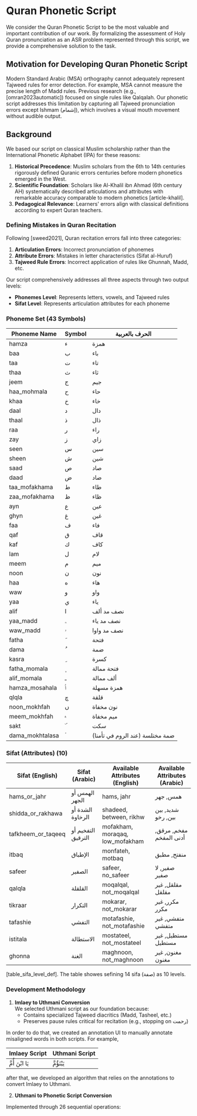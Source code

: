 # Quran Phonetic Script  

We consider the Quran Phonetic Script to be the most valuable and important contribution of our work. By formalizing the assessment of Holy Quran pronunciation as an ASR problem represented through this script, we provide a comprehensive solution to the task.

## Motivation for Developing Quran Phonetic Script  

Modern Standard Arabic (MSA) orthography cannot adequately represent Tajweed rules for error detection. For example, MSA cannot measure the precise length of Madd rules. Previous research (e.g., [omran2023automatic]) focused on single rules like Qalqalah. Our phonetic script addresses this limitation by capturing all Tajweed pronunciation errors except Ishmam (إشمام), which involves a visual mouth movement without audible output.

## Background  

We based our script on classical Muslim scholarship rather than the International Phonetic Alphabet (IPA) for these reasons:

1. **Historical Precedence**: Muslim scholars from the 6th to 14th centuries rigorously defined Quranic errors centuries before modern phonetics emerged in the West.
2. **Scientific Foundation**: Scholars like Al-Khalil ibn Ahmad (6th century AH) systematically described articulations and attributes with remarkable accuracy comparable to modern phonetics [article-khalil].
3. **Pedagogical Relevance**: Learners' errors align with classical definitions according to expert Quran teachers.

### Defining Mistakes in Quran Recitation  

Following [sweed2021], Quran recitation errors fall into three categories:  
1. **Articulation Errors**: Incorrect pronunciation of phonemes  
2. **Attribute Errors**: Mistakes in letter characteristics (Sifat al-Huruf)  
3. **Tajweed Rule Errors**: Incorrect application of rules like Ghunnah, Madd, etc.  

Our script comprehensively addresses all three aspects through two output levels:  
* **Phonemes Level**: Represents letters, vowels, and Tajweed rules  
* **Sifat Level**: Represents articulation attributes for each phoneme  



### Phoneme Set (43 Symbols)  


| Phoneme Name          | Symbol | الحرف  بالعربية                          |
|-----------------------|--------|--------------------------------------|
| hamza                 | ء      | همزة                                 |
| baa                   | ب      | باء                                  |
| taa                   | ت      | تاء                                  |
| thaa                  | ث      | ثاء                                  |
| jeem                  | ج      | جيم                                  |
| haa_mohmala           | ح      | حاء                                  |
| khaa                  | خ      | خاء                                  |
| daal                  | د      | دال                                  |
| thaal                 | ذ      | ذال                                  |
| raa                   | ر      | راء                                  |
| zay                   | ز      | زاي                                  |
| seen                  | س      | سين                                  |
| sheen                 | ش      | شين                                  |
| saad                  | ص      | صاد                                  |
| daad                  | ض      | ضاد                                  |
| taa_mofakhama         | ط      | طاء                                  |
| zaa_mofakhama         | ظ      | ظاء                                  |
| ayn                   | ع      | عين                                  |
| ghyn                  | غ      | غين                                  |
| faa                   | ف      | فاء                                  |
| qaf                   | ق      | قاف                                  |
| kaf                   | ك      | كاف                                  |
| lam                   | ل      | لام                                  |
| meem                  | م      | ميم                                  |
| noon                  | ن      | نون                                  |
| haa                   | ه      | هاء                                  |
| waw                   | و      | واو                                  |
| yaa                   | ي      | ياء                                  |
| alif                  | ا      | نصف مد ألف                                  |
| yaa_madd              | ۦ       | نصف مد ياء
| waw_madd              | ۥ       | نصف مد واوا
| fatha                 | َ       | فتحة                                 |
| dama                  | ُ       | ضمة                                 |
| kasra                 | ِ       | كسرة                                 |
| fatha_momala          | ۪       | فتحة ممالة 
| alif_momala           | ـ       | ألف ممالة
| hamza_mosahala        | ٲ       | همزة مسهلة                           |
| qlqla                 | ڇ       | قلقة                                 |
| noon_mokhfah          | ں       | نون مخفاة                            |
| meem_mokhfah          | ۾       | ميم مخفاة                            |
| sakt                  | ۜ       | سكت                                  |
| dama_mokhtalasa       | ؙ       | ضمة مختلسة (عند الروم في تأمنا)

### Sifat (Attributes) (10)

| Sifat (English)        | Sifat (Arabic)       | Available Attributes (English)          | Available Attributes (Arabic)       |
|------------------------|----------------------|----------------------------------------|-------------------------------------|
| hams_or_jahr         | الهمس أو الجهر     | hams, jahr                           | همس, جهر                          |
| shidda_or_rakhawa    | الشدة أو الرخاوة  | shadeed, between, rikhw              | شديد, بين بين, رخو                     |
| tafkheem_or_taqeeq   | التفخيم أو الترقيق | mofakham, moraqaq, low_mofakham                    | مفخم, مرقق, أدنى المفخم                         |
| itbaq                | الإطباق            | monfateh, motbaq                     | منفتح, مطبق                        |
| safeer               | الصفير             | safeer, no_safeer                    | صفير, لا صفير                      |
| qalqla               | القلقلة            | moqalqal, not_moqalqal               | مقلقل, غير مقلقل                   |
| tikraar              | التكرار            | mokarar, not_mokarar                 | مكرر, غير مكرر                     |
| tafashie             | التفشي             | motafashie, not_motafashie           | متفشي, غير متفشي                   |
| istitala             | الاستطالة          | mostateel, not_mostateel             | مستطيل, غير مستطيل                 |
| ghonna               | الغنة              | maghnoon, not_maghnoon               | مغنون, غير مغنون                   |
[table_sifa_level_def]. The table showes sefining 14 sifa (صفة) as 10 levels.



### Development Methodology  

1. **Imlaey to Uthmani Conversion**  
   We selected Uthmani script as our foundation because:  
   - Contains specialized Tajweed diacritics (Madd, Tasheel, etc.)  
   - Preserves pause rules critical for recitation (e.g., stopping on رحمت)  

In order to do that, we created an annotation UI to manually annotate misaligned words in both scripts. For example,

| Imlaey Script | Uthmani Script |
| -- | -- |
| يَا ابْنَ أُمَّ| يَبْنَؤُمَّ|

after that, we developed an algorithm that relies on the annotations to convert Imlaey to Uthmani. 

2. **Uthmani to Phonetic Script Conversion**  

Implemented through 26 sequential operations:  

